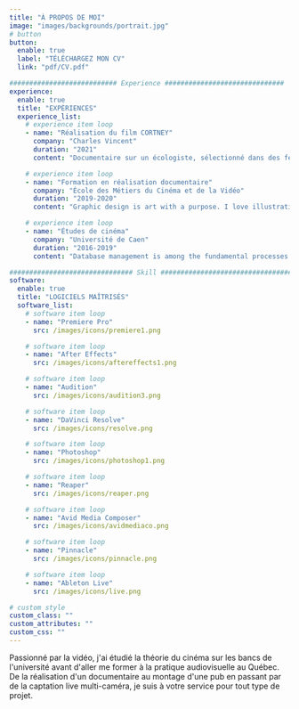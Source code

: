 ```yaml
---
title: "À PROPOS DE MOI"
image: "images/backgrounds/portrait.jpg"
# button
button:
  enable: true
  label: "TÉLÉCHARGEZ MON CV"
  link: "pdf/CV.pdf"

########################### Experience ##############################
experience:
  enable: true
  title: "EXPÉRIENCES"
  experience_list:
    # experience item loop
    - name: "Réalisation du film CORTNEY"
      company: "Charles Vincent"
      duration: "2021"
      content: "Documentaire sur un écologiste, sélectionné dans des festivals internationaux sur l'environnement."

    # experience item loop
    - name: "Formation en réalisation documentaire"
      company: "École des Métiers du Cinéma et de la Vidéo"
      duration: "2019-2020"
      content: "Graphic design is art with a purpose. I love illustration, so logo desing is my favorite work. But i can do many things with graphics."

    # experience item loop
    - name: "Études de cinéma"
      company: "Université de Caen"
      duration: "2016-2019"
      content: "Database management is among the fundamental processes in the software field of computing. I know MS Access very well."

############################### Skill #################################
software:
  enable: true
  title: "LOGICIELS MAÎTRISÉS"
  software_list:
    # software item loop
    - name: "Premiere Pro"
      src: /images/icons/premiere1.png

    # software item loop
    - name: "After Effects"
      src: /images/icons/aftereffects1.png

    # software item loop
    - name: "Audition"
      src: /images/icons/audition3.png

    # software item loop
    - name: "DaVinci Resolve"
      src: /images/icons/resolve.png

    # software item loop
    - name: "Photoshop"
      src: /images/icons/photoshop1.png

    # software item loop
    - name: "Reaper"
      src: /images/icons/reaper.png

    # software item loop
    - name: "Avid Media Composer"
      src: /images/icons/avidmediaco.png

    # software item loop
    - name: "Pinnacle"
      src: /images/icons/pinnacle.png

    # software item loop
    - name: "Ableton Live"
      src: /images/icons/live.png

# custom style
custom_class: ""
custom_attributes: ""
custom_css: ""
---
```


Passionné par la vidéo, j'ai étudié la théorie du cinéma sur les bancs de l'université avant d'aller me former à la pratique audiovisuelle au Québec. De la réalisation d'un documentaire au montage d'une pub en passant par de la captation live multi-caméra, je suis à votre service pour tout type de projet.
